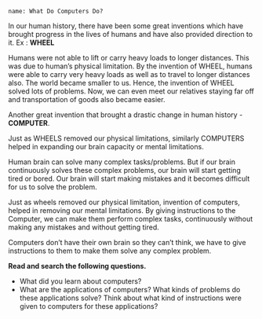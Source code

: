 ```ngMeta
name: What Do Computers Do?
```

In our human history, there have been some great inventions which have brought progress in the lives of humans and have also provided direction to it. Ex : **WHEEL**

Humans were not able to lift or carry heavy loads to longer distances. This was due to human’s physical limitation.
By the invention of WHEEL, humans were able to carry very heavy loads as well as to travel to longer distances also.
The world became smaller to us. Hence, the invention of WHEEL solved lots of problems. Now, we can even meet our relatives staying far off and transportation of goods also became easier.

Another great invention that brought a drastic change in human history - **COMPUTER**.

Just as WHEELS removed our physical limitations, similarly COMPUTERS helped in expanding our brain capacity or mental limitations.

Human brain can solve many complex tasks/problems. But if our brain continuously solves these complex problems, our brain will start getting tired or bored. Our brain will start making mistakes and it becomes difficult for us to solve the problem.

Just as wheels removed our physical limitation, invention of computers, helped in removing our mental limitations. By giving instructions to the Computer, we can make them perform complex tasks, continuously without making any mistakes and without getting tired.

Computers don’t have their own brain so they can’t think, we have to give instructions to them to make them solve any complex problem.


**Read and search the following questions.**
*   What did you learn about computers?
*   What are the applications of computers? What kinds of problems do these applications solve? Think about what kind of instructions were given to computers for these applications?

